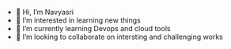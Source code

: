 - 👋 Hi, I’m Navyasri
- 👀 I’m interested in learning new things
- 🌱 I’m currently learning Devops and cloud tools
- 💞️ I’m looking to collaborate on intersting and challenging works 

<!---
Navyasri-Pan/Navyasri-Pan is a ✨ special ✨ repository because its `README.md` (this file) appears on your GitHub profile.
You can click the Preview link to take a look at your changes.
--->
